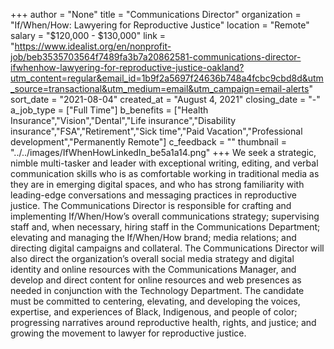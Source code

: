 +++
author = "None"
title = "Communications Director"
organization = "If/When/How: Lawyering for Reproductive Justice"
location = "Remote"
salary = "$120,000 - $130,000"
link = "https://www.idealist.org/en/nonprofit-job/beb3535703564f7489fa3b7a20862581-communications-director-ifwhenhow-lawyering-for-reproductive-justice-oakland?utm_content=regular&email_id=1b9f2a5697f24636b748a4fcbc9cbd8d&utm_source=transactional&utm_medium=email&utm_campaign=email-alerts"
sort_date = "2021-08-04"
created_at = "August 4, 2021"
closing_date = "-"
a_job_type = ["Full Time"]
b_benefits = ["Health Insurance","Vision","Dental","Life insurance","Disability insurance","FSA","Retirement","Sick time","Paid Vacation","Professional development","Permanently Remote"]
c_feedback = ""
thumbnail = "../../images/IfWhenHowLinkedIn_be5a1a14.png"
+++
We seek a strategic, nimble multi-tasker and leader with exceptional writing, editing, and verbal communication skills who is as comfortable working in traditional media as they are in emerging digital spaces, and who has strong familiarity with leading-edge conversations and messaging practices in reproductive justice. The Communications Director is responsible for crafting and implementing If/When/How’s overall communications strategy; supervising staff and, when necessary, hiring staff in the Communications Department; elevating and managing the If/When/How brand; media relations; and directing digital campaigns and collateral. The Communications Director will also direct the organization’s overall social media strategy and digital identity and online resources with the Communications Manager, and develop and direct content for online resources and web presences as needed in conjunction with the Technology Department. The candidate must be committed to centering, elevating, and developing the voices, expertise, and experiences of Black, Indigenous, and people of color; progressing narratives around reproductive health, rights, and justice; and growing the movement to lawyer for reproductive justice.